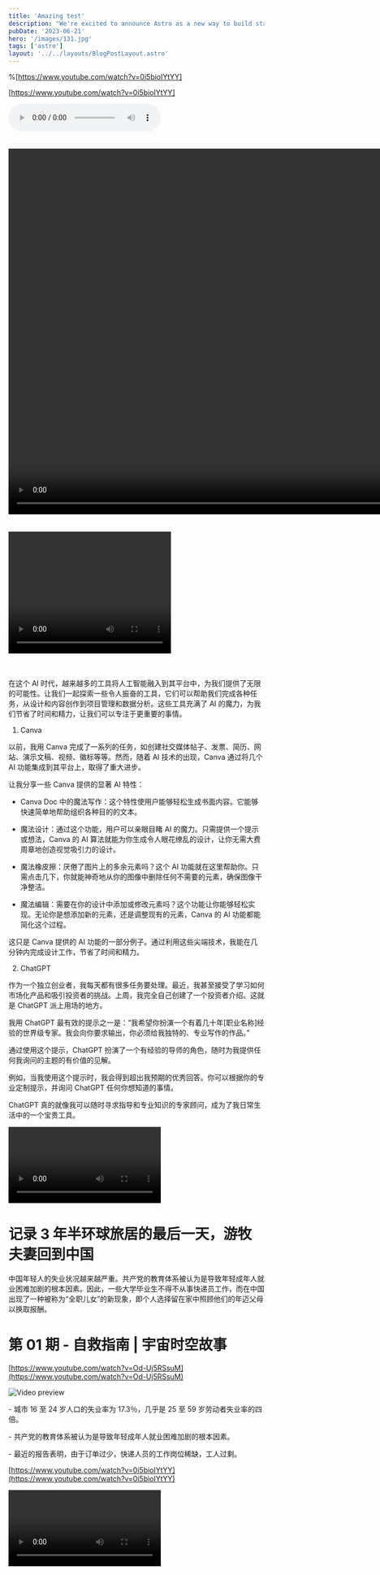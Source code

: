 ```yaml
---
title: 'Amazing test'
description: "We're excited to announce Astro as a new way to build static websites and deliver lightning-fast performance without sacrificing a modern developer experience."
pubDate: '2023-06-21'
hero: '/images/131.jpg'
tags: ['astro']
layout: '../../layouts/BlogPostLayout.astro'
---
```


<YouTube id="xtTy5nKay_Y" />

<YouTube id="https://youtu.be/NkShQ1wwiCg" />

<YouTube
  id="xtTy5nKay_Y"
  poster="https://images-assets.nasa.gov/image/0302063/0302063~orig.jpg"
/>

%[https://www.youtube.com/watch?v=0i5bioIYtYY]

[https://www.youtube.com/watch?v=0i5bioIYtYY]

<audio controls>
       <source src="/audio/amazing test.mp3" type="audio/mpeg">
  	Your browser does not support the audio element.
</audio>

<br />
<br />
<br />
<video width="1280" height="720" controls>
  <source src="/audio/test.mp4" type="video/mp4">
Your browser does not support the video tag.
</video>

<br />
<br />
<br />
<video width="320" height="240" controls>
  <source src="https://www.youtube.com/watch?v=0i5bioIYtYY" type="video/mp4">
Your browser does not support the video tag.
</video>

<br />
<br />
<br />

在这个 AI 时代，越来越多的工具将人工智能融入到其平台中，为我们提供了无限的可能性。让我们一起探索一些令人振奋的工具，它们可以帮助我们完成各种任务，从设计和内容创作到项目管理和数据分析。这些工具充满了 AI 的魔力，为我们节省了时间和精力，让我们可以专注于更重要的事情。

1. Canva

以前，我用 Canva 完成了一系列的任务，如创建社交媒体帖子、发票、简历、网站、演示文稿、视频、徽标等等。然而，随着 AI 技术的出现，Canva 通过将几个 AI 功能集成到其平台上，取得了重大进步。

让我分享一些 Canva 提供的显著 AI 特性：

- Canva Doc 中的魔法写作：这个特性使用户能够轻松生成书面内容。它能够快速简单地帮助组织各种目的的文本。

- 魔法设计：通过这个功能，用户可以亲眼目睹 AI 的魔力。只需提供一个提示或想法，Canva 的 AI 算法就能为你生成令人眼花缭乱的设计，让你无需大费周章地创造视觉吸引力的设计。

- 魔法橡皮擦：厌倦了图片上的多余元素吗？这个 AI 功能就在这里帮助你。只需点击几下，你就能神奇地从你的图像中删除任何不需要的元素，确保图像干净整洁。

- 魔法编辑：需要在你的设计中添加或修改元素吗？这个功能让你能够轻松实现。无论你是想添加新的元素，还是调整现有的元素，Canva 的 AI 功能都能简化这个过程。

这只是 Canva 提供的 AI 功能的一部分例子。通过利用这些尖端技术，我能在几分钟内完成设计工作，节省了时间和精力。

2. ChatGPT

作为一个独立创业者，我每天都有很多任务要处理。最近，我甚至接受了学习如何市场化产品和吸引投资者的挑战。上周，我完全自己创建了一个投资者介绍。这就是 ChatGPT 派上用场的地方。

我用 ChatGPT 最有效的提示之一是：“我希望你扮演一个有着几十年[职业名称]经验的世界级专家。我会向你要求输出，你必须给我独特的、专业写作的作品。”

通过使用这个提示，ChatGPT 扮演了一个有经验的导师的角色，随时为我提供任何我询问的主题的有价值的见解。

例如，当我使用这个提示时，我会得到超出我预期的优秀回答。你可以根据你的专业定制提示，并询问 ChatGPT 任何你想知道的事情。

ChatGPT 真的就像我可以随时寻求指导和专业知识的专家顾问，成为了我日常生活中的一个宝贵工具。

<video class="w-full h-auto max-w-full border border-gray-200 rounded-lg dark:border-gray-700" controls>
  <source href="https://www.youtube.com/watch?v=N6Q66aTJeH4" type="video/mp4">
  Your browser does not support the video tag.
</video>

# 记录 3 年半环球旅居的最后一天，游牧夫妻回到中国

中国年轻人的失业状况越来越严重。共产党的教育体系被认为是导致年轻成年人就业困难加剧的根本因素。因此，一些大学毕业生不得不从事快递员工作，而在中国出现了一种被称为“全职儿女”的新现象，即个人选择留在家中照顾他们的年迈父母以换取报酬。

# 第 01 期 - 自救指南 | 宇宙时空故事

[https://www.youtube.com/watch?v=Od-Uj5RSsuM](https://www.youtube.com/watch?v=Od-Uj5RSsuM)

![Video preview](https://i.ytimg.com/vi/5s2IW1ImF-I/hqdefault.jpg)

\- 城市 16 至 24 岁人口的失业率为 17.3％，几乎是 25 至 59 岁劳动者失业率的四倍。

\- 共产党的教育体系被认为是导致年轻成年人就业困难加剧的根本因素。

\- 最近的报告表明，由于订单过少，快递人员的工作岗位稀缺，工人过剩。

[https://www.youtube.com/watch?v=0i5bioIYtYY](https://www.youtube.com/watch?v=0i5bioIYtYY)

<video class="w-full h-auto max-w-full border border-gray-200 rounded-lg dark:border-gray-700" controls>
  <source href="https://www.youtube.com/watch?v=N6Q66aTJeH4" type="video/mp4">
  Your browser does not support the video tag.
</video>
